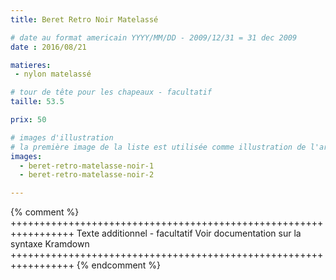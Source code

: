 ```yaml
---
title: Beret Retro Noir Matelassé

# date au format americain YYYY/MM/DD - 2009/12/31 = 31 dec 2009
date : 2016/08/21

matieres:
 - nylon matelassé

# tour de tête pour les chapeaux - facultatif
taille: 53.5

prix: 50

# images d'illustration
# la première image de la liste est utilisée comme illustration de l'article dans les pages de listing.
images:
  - beret-retro-matelasse-noir-1
  - beret-retro-matelasse-noir-2

---
```

{% comment %} +++++++++++++++++++++++++++++++++++++++++++++++++++++++++++++++++
              Texte additionnel - facultatif
              Voir documentation sur la syntaxe Kramdown
+++++++++++++++++++++++++++++++++++++++++++++++++++++++++++++++++ {% endcomment %}
